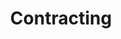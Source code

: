 ---
title: Contracting
longTitle: 'Contracting'
tags:
- gccommon
relatedTerm:
- "[[Contracts Call for tenders Consulting Tenders]]"
use:
- "[[Sub-contracting Subcontracting Outsourcing]]"
---